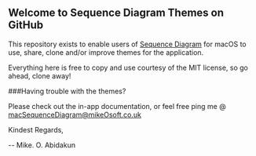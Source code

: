 ## Welcome to Sequence Diagram Themes on GitHub

This repository exists to enable users of 
[Sequence Diagram](https://itunes.apple.com/gb/app/sequence-diagram/id1195426709?mt=12) for macOS to use, share, clone and/or improve themes for the application.

Everything here is free to copy and use courtesy of the MIT license, so go ahead, clone away!


###Having trouble with the themes? 

Please check out the in-app documentation, or feel free ping me @ [macSequenceDiagram@mikeOsoft.co.uk](macSequenceDiagram@mikeOsoft.co.uk)

Kindest Regards,

-- Mike. O. Abidakun